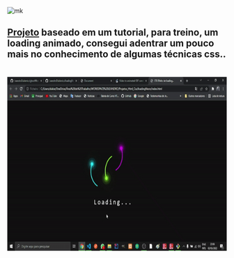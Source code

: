 

![mk](https://img.shields.io/badge/Made%20with-Markdown-1f425f.svg)


## [Projeto](https://leandrodukievicz.github.io/loadingNeon/) baseado em um tutorial, para treino, um loading animado, consegui adentrar um pouco mais no conhecimento de algumas técnicas css..
#

<div align ="center">
  <img height="400em" src="https://github.com/LeandroDukievicz/loadingNeon/blob/main/ezgif.com-gif-maker.gif"/>
  </div>
